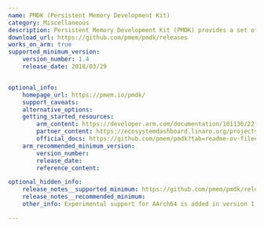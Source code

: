 ```yaml
---
name: PMDK (Persistent Memory Development Kit)
category: Miscellaneous
description: Persistent Memory Development Kit (PMDK) provides a set of tools and libraries for Application Developers and System Administrators to simplify managing and accessing persistent memory devices.
download_url: https://github.com/pmem/pmdk/releases
works_on_arm: true
supported_minimum_version:
    version_number: 1.4
    release_date: 2018/03/29


optional_info:
    homepage_url: https://pmem.io/pmdk/
    support_caveats:
    alternative_options:
    getting_started_resources:
        arm_content: https://developer.arm.com/documentation/101136/22-1-3/DDT/Memory-debugging/PMDK-memory-debugging
        partner_content: https://ecosystemdashboard.linaro.org/projects/pmdk
        official_docs: https://github.com/pmem/pmdk?tab=readme-ov-file#building-and-installing
    arm_recommended_minimum_version:
        version_number:
        release_date:
        reference_content:

optional_hidden_info:
    release_notes__supported_minimum: https://github.com/pmem/pmdk/releases/tag/1.4
    release_notes__recommended_minimum:
    other_info: Experimental support for AArch64 is added in version 1.4.

---
```

